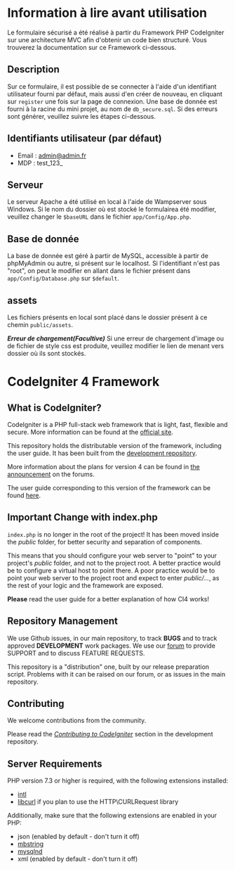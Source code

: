 # Information à lire avant utilisation
Le formulaire sécurisé a été réalisé à partir du Framework PHP CodeIgniter sur une architecture MVC afin d'obtenir un code bien structuré. Vous trouverez la documentation sur ce Framework ci-dessous. 

## Description
Sur ce formulaire, il est possible de se connecter à l'aide d'un identifiant utilisateur fourni par défaut, mais aussi d'en créer de nouveau, en cliquant sur `register` une fois sur la page de connexion.
Une base de donnée est fourni à la racine du mini projet, au nom de `db_secure.sql`.
Si des erreurs sont générer, veuillez suivre les étapes ci-dessous.

## Identifiants utilisateur (par défaut)
- Email : admin@admin.fr
- MDP : test_123_ 

## Serveur
Le serveur Apache a été utilisé en local à l'aide de Wampserver sous Windows.
Si le nom du dossier où est stocké le formulairea été modifier, veuillez changer le `$baseURL` dans le fichier `app/Config/App.php`.

## Base de donnée
La base de donnée est géré à partir de MySQL, accessible à partir de phpMyAdmin ou autre, si présent sur le localhost. Si l'identifiant n'est pas "root", on peut le modifier en allant dans le fichier présent dans `app/Config/Database.php` sur `$default`.

## assets
Les fichiers présents en local sont placé dans le dossier présent à ce chemin `public/assets`.

***Erreur de chargement(Facultive)***
Si une erreur de chargement d'image ou de fichier de style css est produite, veuillez modifier le lien de menant vers dossier où ils sont stockés.


# CodeIgniter 4 Framework

## What is CodeIgniter?

CodeIgniter is a PHP full-stack web framework that is light, fast, flexible and secure.
More information can be found at the [official site](http://codeigniter.com).

This repository holds the distributable version of the framework,
including the user guide. It has been built from the
[development repository](https://github.com/codeigniter4/CodeIgniter4).

More information about the plans for version 4 can be found in [the announcement](http://forum.codeigniter.com/thread-62615.html) on the forums.

The user guide corresponding to this version of the framework can be found
[here](https://codeigniter4.github.io/userguide/).


## Important Change with index.php

`index.php` is no longer in the root of the project! It has been moved inside the *public* folder,
for better security and separation of components.

This means that you should configure your web server to "point" to your project's *public* folder, and
not to the project root. A better practice would be to configure a virtual host to point there. A poor practice would be to point your web server to the project root and expect to enter *public/...*, as the rest of your logic and the
framework are exposed.

**Please** read the user guide for a better explanation of how CI4 works!

## Repository Management

We use Github issues, in our main repository, to track **BUGS** and to track approved **DEVELOPMENT** work packages.
We use our [forum](http://forum.codeigniter.com) to provide SUPPORT and to discuss
FEATURE REQUESTS.

This repository is a "distribution" one, built by our release preparation script.
Problems with it can be raised on our forum, or as issues in the main repository.

## Contributing

We welcome contributions from the community.

Please read the [*Contributing to CodeIgniter*](https://github.com/codeigniter4/CodeIgniter4/blob/develop/CONTRIBUTING.md) section in the development repository.

## Server Requirements

PHP version 7.3 or higher is required, with the following extensions installed:

- [intl](http://php.net/manual/en/intl.requirements.php)
- [libcurl](http://php.net/manual/en/curl.requirements.php) if you plan to use the HTTP\CURLRequest library

Additionally, make sure that the following extensions are enabled in your PHP:

- json (enabled by default - don't turn it off)
- [mbstring](http://php.net/manual/en/mbstring.installation.php)
- [mysqlnd](http://php.net/manual/en/mysqlnd.install.php)
- xml (enabled by default - don't turn it off)
